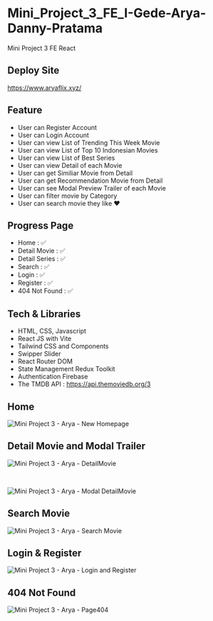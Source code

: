 # Mini_Project_3_FE_I-Gede-Arya-Danny-Pratama
Mini Project 3 FE React

## Deploy Site
https://www.aryaflix.xyz/

## Feature
- User can Register Account
- User can Login Account
- User can view List of Trending This Week Movie
- User can view List of Top 10 Indonesian Movies
- User can view List of Best Series
- User can view Detail of each Movie
- User can get Similiar Movie from Detail
- User can get Recommendation Movie from Detail
- User can see Modal Preview Trailer of each Movie
- User can filter movie by Category
- User can search movie they like ❤️

## Progress Page
- Home : ✅
- Detail Movie : ✅
- Detail Series : ✅
- Search : ✅
- Login : ✅
- Register : ✅
- 404 Not Found : ✅

## Tech & Libraries
- HTML, CSS, Javascript
- React JS with Vite
- Tailwind CSS and Components
- Swipper Slider
- React Router DOM
- State Management Redux Toolkit
- Authentication Firebase
- The TMDB API : https://api.themoviedb.org/3

## Home
![Mini Project 3 - Arya - New Homepage](https://github.com/Frontend-OneSide-BRI/Mini_Project_3_FE_I-Gede-Arya-Danny-Pratama/assets/75374189/50448d7e-de1c-44a3-b5a9-15fd5bae27a9)

## Detail Movie and Modal Trailer
![Mini Project 3 - Arya - DetailMovie](https://github.com/Frontend-OneSide-BRI/Mini_Project_3_FE_I-Gede-Arya-Danny-Pratama/assets/75374189/27b0e9b6-6c86-46e9-b5de-261b234fe410)

<br>

![Mini Project 3 - Arya - Modal DetailMovie](https://github.com/Frontend-OneSide-BRI/Mini_Project_3_FE_I-Gede-Arya-Danny-Pratama/assets/75374189/e11677ff-3941-4c73-8593-578eff9fac4e)

## Search Movie
![Mini Project 3 - Arya - Search Movie](https://github.com/Frontend-OneSide-BRI/Mini_Project_3_FE_I-Gede-Arya-Danny-Pratama/assets/75374189/0a4cea44-0050-4564-bf48-18556a94f1bf)

## Login & Register
![Mini Project 3 - Arya - Login and Register](https://github.com/Frontend-OneSide-BRI/Mini_Project_3_FE_I-Gede-Arya-Danny-Pratama/assets/75374189/540baeb7-8026-4016-b432-fcf2ebacebc4)

## 404 Not Found
![Mini Project 3 - Arya - Page404](https://github.com/Frontend-OneSide-BRI/Mini_Project_3_FE_I-Gede-Arya-Danny-Pratama/assets/75374189/efcb1b3c-f972-419c-b923-6a7446424084)

